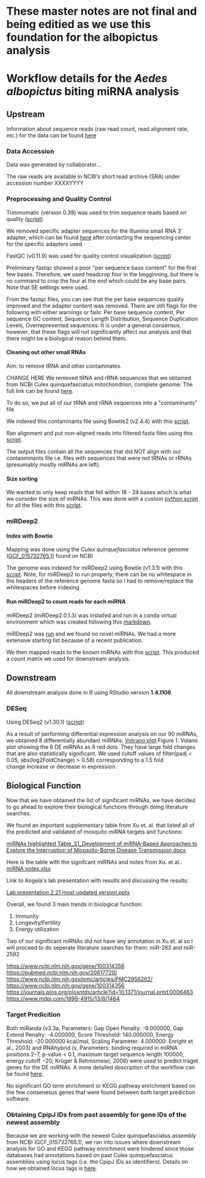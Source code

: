 # These master notes are not final and being editied as we use this foundation for the albopictus analysis

# Workflow details for the *Aedes albopictus* biting miRNA analysis

## Upstream 
Information about sequence reads (raw read count, read alignment rate, etc.) for the data can be found [here](https://docs.google.com/spreadsheets/d/1F3cfOhkYX_w3hRzcgdPXem40MCuqEjhe6jSWc0WScSM/edit?usp=sharing)

### Data Accession
Data was generated by collaborator...

The raw reads are available in NCBI’s short read archive (SRA) under accession number XXXXYYYY

### Preprocessing and Quality Control

Trimmomatic (version 0.39) was used to trim sequence reads based on quality ([script](https://github.com/srmarzec/albopictus_biting_miRNA/blob/main/Upstream/scripts/trim.sh))

We removed specific adapter sequences for the Illumina small RNA 3' adapter, which can be found [here](https://github.com/srmarzec/albopictus_biting_miRNA/blob/main/Upstream/smRNA_NexFlex_adapters.fa) after contacting the sequencing center for the specific adapters used. 

FastQC (v0.11.9) was used for quality control visualization ([script](https://github.com/AngelaZhou779/RISE/blob/main/script/FastQC.sh))

Preliminary fastqc showed a poor "per sequence base content" for the first few bases. Therefore, we used headcrop four in the begginning, but there is no command to crop the four at the end which could be any base pairs. Note that SE settings were used. 

From the fastqc files, you can see that the per base sequences quality improved and the adapter content was removed. There are still flags for the following with either warnings or fails: Per base sequence content, Per sequence GC content, Sequence Length Distribution, Sequence Duplication Levels, Overrepresented sequences. It is under a general consensus, however, that these flags will not significantly affect our analysis and that there might be a biological reason behind them.

#### Cleaning out other small RNAs
Aim: to remove tRNA and other contaminates.

CHANGE HERE   We removed tRNA and rRNA sequences that we obtained from NCBI Culex quinquefasciatus mitochondrion, complete genome. The full link can be found [here](https://www.ncbi.nlm.nih.gov/nucleotide/NC_014574.1).

To do so, we put all of our tRNA and rRNA sequences into a "contaminants" file

We indexed this contaminants file using Bowtie2 (v2.4.4) with this [script](https://github.com/srmarzec/albopictus_biting_miRNA/blob/main/Upstream/scripts/contaminants_index.sh).

Ran alignment and put non-aligned reads into filtered fasta files using this [script](https://github.com/srmarzec/albopictus_biting_miRNA/blob/main/Upstream/scripts/contaminants_align.sh).

The output files contain all the sequences that did NOT align with our contanminants file i.e. files with sequences that were not tRNAs or rRNAs (presumably mostly miRNAs are left).

#### Size sorting

We wanted to only keep reads that fell within 18 - 24 bases which is what we consider the size of miRNAs. This was done with a custom [python script](https://github.com/srmarzec/albopictus_biting_miRNA/blob/main/Upstream/scripts/python_scripts/trimANDsizeSort.py) for all the files with this [script](https://github.com/srmarzec/albopictus_biting_miRNA/blob/main/Upstream/scripts/sortSize_multi.sh).

### miRDeep2 
#### Index with Bowtie

Mapping was done using the *Culex quinquefasciatus* reference genome ([GCF_015732765.1](https://www.ncbi.nlm.nih.gov/assembly/GCF_015732765.1/)) found on NCBI

The genome was indexed for miRDeep2 using Bowtie (v1.3.1) with this [script](https://github.com/srmarzec/Culex_Biting_miRNA/blob/main/scripts/genome_index.sh). Note, for miRDeep2 to run properly, there can be no whitespace in the headers of the reference genome fasta so I had to remove/replace the whitespaces before indexing.

#### Run miRDeep2 to count reads for each miRNA

miRDeep2 (miRDeep2.0.1.3) was installed and run in a conda virtual environment which was created following this [markdown](https://github.com/srmarzec/Culex_Biting_miRNA/blob/main/misc/Conda_VirtualEnvironment.md).

miRDeep2 was [run](https://github.com/srmarzec/Culex_Biting_miRNA/blob/main/scripts/miRDeep2.sh) and we found no novel miRNAs. We had a more extensive starting list because of a recent publication. 

We then mapped reads to the known miRNAs with this [script](https://github.com/srmarzec/Culex_Biting_miRNA/blob/main/scripts/miRDeep_mapper.sh). This produced a count matrix we used for downstream analysis. 

## Downstream

All downstream analysis done in R using RStudio version **1.4.1106**

### DESeq
Using DESeq2 (v1.30.1) ([script](https://github.com/AngelaZhou779/RISE/blob/main/script/DESeqmiRNA.R))

As a result of performing differential expression analysis on our 90 miRNAs, we obtained 8 differentially abundant miRNAs:
[Volcano plot](https://user-images.githubusercontent.com/78465068/156470750-19dfb1c7-f96d-4605-9d33-5d2092fc29d1.png)
Figure 1. Volano plot showing the 8 DE miRNAs as 8 red dots. They have large fold changes that are also statistically significant. We used cutoff values of filter(padj < 0.05, abs(log2FoldChange) > 0.58) corresponding to a 1.5 fold change increase or decrease in expression.

## Biological Function
Now that we have obtained the list of significant miRNAs, we have decided to go ahead to explore their biological functions through doing literature searches.

We found an important supplementary table from Xu et. al. that listed all of the predicted and validated of mosquito miRNA targets and functions:

[miRNAs highlighted Table_S1_Development of miRNA-Based Approaches to Explore the Interruption of Mosquito-Borne Disease Transmission.docx](https://github.com/AngelaZhou779/RISE/files/8174654/miRNAs.highlighted.Table_S1_Development.of.miRNA-Based.Approaches.to.Explore.the.Interruption.of.Mosquito-Borne.Disease.Transmission.docx)

Here is the table with the signifcant miRNAs and notes from Xu. et al.:
[miRNA notes.xlsx](https://github.com/AngelaZhou779/RISE/files/8174752/miRNA.notes.xlsx)

Link to Angela's lab presentation with results and discussing the results: 

[Lab presentation 2.21 most updated version.pptx](https://github.com/AngelaZhou779/RISE/files/8174756/Lab.presentation.2.21.most.updated.version.pptx)

Overall, we found 3 main trends in biological function: 
1. Immunity
2. Longevity/Fertility
3. Energy utilization

Two of our significant miRNAs did not have any annotation in Xu et. al so I will proceed to do seperate literature searches for them:
miR-283 and miR-2592

https://www.ncbi.nlm.nih.gov/gene/100314356
https://pubmed.ncbi.nlm.nih.gov/20817720/
https://www.ncbi.nlm.nih.gov/pmc/articles/PMC2956262/
https://www.ncbi.nlm.nih.gov/gene/100314356
https://journals.plos.org/plosntds/article?id=10.1371/journal.pntd.0006463
https://www.mdpi.com/1999-4915/13/8/1464

### Target Predicition 

Both miRanda (v3.3a, Parameters: Gap Open Penalty: -9.000000, Gap Extend Penalty: -4.000000, Score Threshold: 140.000000, Energy Threshold: -20.000000 kcal/mol, Scaling Parameter: 4.000000: Enright et al., 2003) and RNAhybrid (v, Parameters: binding required in miRNA positions 2–7, p-value < 0.1, maximum target sequence length 100000, energy cutoff −20;  Krüger & Rehmsmeier, 2006) were used to predict traget genes for the DE miRNAs. A more detailed description of the workflow can be found [here](https://github.com/srmarzec/Culex_Biting_miRNA/blob/main/misc/TargetPrediction.md).

No significant GO term enrichment or KEGG pathway enrichment based on the few consenesus genes that were found between both target prediction software. 

### Obtaining CpipJ IDs from past assembly for gene IDs of the newest assembly
Because we are working with the newest Culex quinquefasciatus assembly from NCBI (GCF_015732765.1), we ran into issues where downstream analysis for GO and KEGG pathway enrichment were hindered since those databases had annotations based on past Culex quinquefasciatus assemblies using locus tags (i.e. the CpipJ IDs as identifiers). Details on how we obtained locus tags is [here](https://github.com/srmarzec/Culex_Biting_RNAseq/blob/main/misc/GeneID_LocusTag_Conversion.md).
